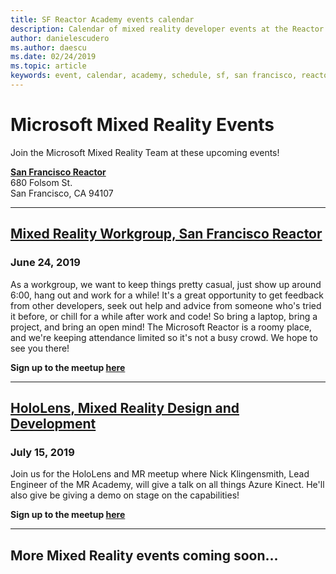 ```yaml
---
title: SF Reactor Academy events calendar
description: Calendar of mixed reality developer events at the Reactor in San Francisco.
author: danielescudero
ms.author: daescu
ms.date: 02/24/2019
ms.topic: article
keywords: event, calendar, academy, schedule, sf, san francisco, reactor
---
```


# Microsoft Mixed Reality Events

Join the Microsoft Mixed Reality Team at these upcoming events!

**[San Francisco Reactor](https://developer.microsoft.com/reactor/#ReactorSF)**<br>
680 Folsom St.<br>
San Francisco, CA 94107


---
## **[Mixed Reality Workgroup, San Francisco Reactor](https://emea01.safelinks.protection.outlook.com/?url=https%3A%2F%2Fwww.meetup.com%2Fhololens-mr%2F&data=02%7C01%7Cdaescu%40microsoft.com%7Ca8ddee063b7949a9992308d6903e62b0%7C72f988bf86f141af91ab2d7cd011db47%7C1%7C0%7C636854994961124360&sdata=YmnAAiWVxIJ700mO9gj%2BOz4W8%2BgKDjDhiJhYtfCzCFU%3D&reserved=0)**
### June 24, 2019
As a workgroup, we want to keep things pretty casual, just show up around 6:00, hang out and work for a while! It's a great opportunity to get feedback from other developers, seek out help and advice from someone who's tried it before, or chill for a while after work and code! So bring a laptop, bring a project, and bring an open mind! The Microsoft Reactor is a roomy place, and we're keeping attendance limited so it's not a busy crowd. We hope to see you there!

**Sign up to the meetup [here](https://emea01.safelinks.protection.outlook.com/?url=https%3A%2F%2Fwww.meetup.com%2Fhololens-mr%2F&data=02%7C01%7Cdaescu%40microsoft.com%7Ca8ddee063b7949a9992308d6903e62b0%7C72f988bf86f141af91ab2d7cd011db47%7C1%7C0%7C636854994961124360&sdata=YmnAAiWVxIJ700mO9gj%2BOz4W8%2BgKDjDhiJhYtfCzCFU%3D&reserved=0)**

---
## **[HoloLens, Mixed Reality Design and Development](https://www.meetup.com/hololens-mr/events/262616626/)**
### July 15, 2019
Join us for the HoloLens and MR meetup where Nick Klingensmith, Lead Engineer of the MR Academy, will give a talk on all things Azure Kinect. He'll also give be giving a demo on stage on the capabilities!

**Sign up to the meetup [here](https://www.meetup.com/hololens-mr/events/262616626/)**

---
## More Mixed Reality events coming soon...
